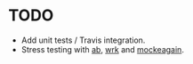 # TODO

* Add unit tests / Travis integration.
* Stress testing with [ab](https://httpd.apache.org/docs/2.4/programs/ab.html), [wrk](https://github.com/wg/wrk) and [mockeagain](https://github.com/openresty/mockeagain).
